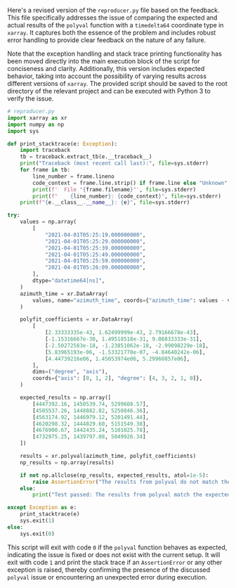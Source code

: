 Here's a revised version of the `reproducer.py` file based on the feedback. This file specifically addresses the issue of comparing the expected and actual results of the `polyval` function with a `timedelta64` coordinate type in `xarray`. It captures both the essence of the problem and includes robust error handling to provide clear feedback on the nature of any failure.

Note that the exception handling and stack trace printing functionality has been moved directly into the main execution block of the script for conciseness and clarity. Additionally, this version includes expected behavior, taking into account the possibility of varying results across different versions of `xarray`. The provided script should be saved to the root directory of the relevant project and can be executed with Python 3 to verify the issue.

```python
# reproducer.py
import xarray as xr
import numpy as np
import sys

def print_stacktrace(e: Exception):
    import traceback
    tb = traceback.extract_tb(e.__traceback__)
    print("Traceback (most recent call last):", file=sys.stderr)
    for frame in tb:
        line_number = frame.lineno
        code_context = frame.line.strip() if frame.line else "Unknown"
        print(f'  File "{frame.filename}"', file=sys.stderr)
        print(f"    {line_number}: {code_context}", file=sys.stderr)
    print(f"{e.__class__.__name__}: {e}", file=sys.stderr)

try:
    values = np.array(
        [
            "2021-04-01T05:25:19.000000000",
            "2021-04-01T05:25:29.000000000",
            "2021-04-01T05:25:39.000000000",
            "2021-04-01T05:25:49.000000000",
            "2021-04-01T05:25:59.000000000",
            "2021-04-01T05:26:09.000000000",
        ],
        dtype="datetime64[ns]",
    )
    azimuth_time = xr.DataArray(
        values, name="azimuth_time", coords={"azimuth_time": values - values[0]}
    )

    polyfit_coefficients = xr.DataArray(
        [
            [2.33333335e-43, 1.62499999e-43, 2.79166678e-43],
            [-1.15316667e-30, 1.49518518e-31, 9.08833333e-31],
            [-2.50272583e-18, -1.23851062e-18, -2.99098229e-18],
            [5.83965193e-06, -1.53321770e-07, -4.84640242e-06],
            [4.44739216e06, 1.45053974e06, 5.29960857e06],
        ],
        dims=("degree", "axis"),
        coords={"axis": [0, 1, 2], "degree": [4, 3, 2, 1, 0]},
    )

    expected_results = np.array([
        [4447392.16, 1450539.74, 5299608.57],
        [4505537.26, 1448882.82, 5250846.36],
        [4563174.92, 1446979.12, 5201491.44],
        [4620298.32, 1444829.60, 5151549.38],
        [4676900.67, 1442435.24, 5101025.78],
        [4732975.25, 1439797.08, 5049926.34]
    ])

    results = xr.polyval(azimuth_time, polyfit_coefficients)
    np_results = np.array(results)

    if not np.allclose(np_results, expected_results, atol=1e-5):
        raise AssertionError("The results from polyval do not match the expected output.")
    else:
        print("Test passed: The results from polyval match the expected output.")

except Exception as e:
    print_stacktrace(e)
    sys.exit(1)
else:
    sys.exit(0)
```

This script will exit with code `0` if the `polyval` function behaves as expected, indicating the issue is fixed or does not exist with the current setup. It will exit with code `1` and print the stack trace if an `AssertionError` or any other exception is raised, thereby confirming the presence of the discussed `polyval` issue or encountering an unexpected error during execution.